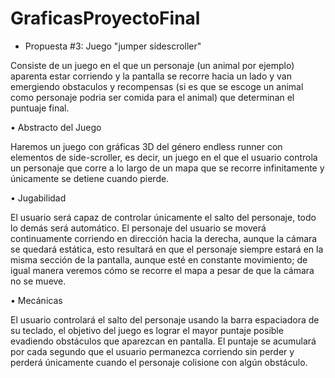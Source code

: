 # GraficasProyectoFinal

- Propuesta #3: Juego "jumper sidescroller"

Consiste de un juego en el que un personaje (un animal por ejemplo) aparenta estar corriendo y la pantalla se recorre hacia un lado y van emergiendo obstaculos y recompensas (si es que se escoge un animal como personaje podria ser comida para el animal) que determinan el puntuaje final.

•	Abstracto del Juego

Haremos un juego con gráficas 3D del género endless runner con elementos de side-scroller, es decir, un juego en el que el usuario controla un personaje que corre a lo largo de un mapa que se recorre infinitamente y únicamente se detiene cuando pierde. 

•	Jugabilidad

El usuario será capaz de controlar únicamente el salto del personaje, todo lo demás será automático. El personaje del usuario se moverá continuamente corriendo en dirección hacia la derecha, aunque la cámara se quedará estática, esto resultará en que el personaje siempre estará en la misma sección de la pantalla, aunque esté en constante movimiento; de igual manera veremos cómo se recorre el mapa a pesar de que la cámara no se mueve. 

•	Mecánicas

El usuario controlará el salto del personaje usando la barra espaciadora de su teclado, el objetivo del juego es lograr el mayor puntaje posible evadiendo obstáculos que aparezcan en pantalla. El puntaje se acumulará por cada segundo que el usuario permanezca corriendo sin perder y perderá únicamente cuando el personaje colisione con algún obstáculo.
